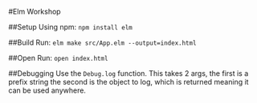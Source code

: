 #Elm Workshop 

##Setup
Using npm: `npm install elm`

##Build
Run: `elm make src/App.elm --output=index.html`

##Open
Run: `open index.html`

##Debugging
Use the `Debug.log` function. This takes 2 args, the first is a prefix string the second is the object to log,
which is returned meaning it can be used anywhere.
